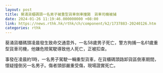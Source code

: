 ```yaml
---
layout: post
title: 葵涌貨櫃碼頭一名男子被重型貨車倒車撞斃　貨車司機被捕
date: 2024-01-26 11:19:46.000000000 +08:00
link: https://news.rthk.hk/rthk/ch/component/k2/1737883-20240126.htm
categories: rthk
---
```


葵涌貨櫃碼頭凌晨發生致命交通意外，一名58歲男子死亡，警方拘捕一名61歲重型貨車司機，他嫌危險駕駛導致他人死亡，正被扣查。

事發在凌晨約1時，一名男子駕駛一輛重型貨車，在貨櫃碼頭路卸貨區倒車期間，懷疑撞倒另一名男子。傷者頭部嚴重受傷，現場證實死亡。
